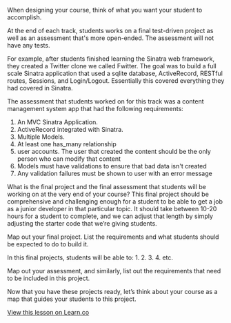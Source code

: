 When designing your course, think of what you want your student to accomplish. 

At the end of each track, students works on a final test-driven project as well as an assessment that's more open-ended. The assessment will not have any tests. 

For example, after students finished learning the Sinatra web framework, they created a Twitter clone we called Fwitter. The goal was to build a full scale Sinatra application that used a sqlite database, ActiveRecord, RESTful routes, Sessions, and Login/Logout. Essentially this covered everything they had covered in Sinatra. 

The assessment that students worked on for this track was a content management system app that had the following requirements:

1. An MVC Sinatra Application.
2. ActiveRecord integrated with Sinatra.
3. Multiple Models.
4. At least one has_many relationship
5. user accounts. The user that created the content should be the only person who can modify that content
6. Models must have validations to ensure that bad data isn't created
7. Any validation failures must be shown to user with an error message

What is the final project and the final assessment that students will be working on at the very end of your course? This final project should be comprehensive and challenging enough for a student to be able to get a job as a junior developer in that particular topic. It should take between 10-20 hours for a student to complete, and we can adjust that length by simply adjusting the starter code that we’re giving students. 

Map out your final project. List the requirements and what students should be expected to do to build it. 

In this final projects, students will be able to:
1.
2.
3.
4.
etc.

Map out your assessment, and similarly, list out the requirements that need to be included in this project. 

Now that you have these projects ready, let’s think about your course as a map that guides your students to this project. 

<a href='https://learn.co/lessons/starting-with-the-end-in-mind' data-visibility='hidden'>View this lesson on Learn.co</a>
